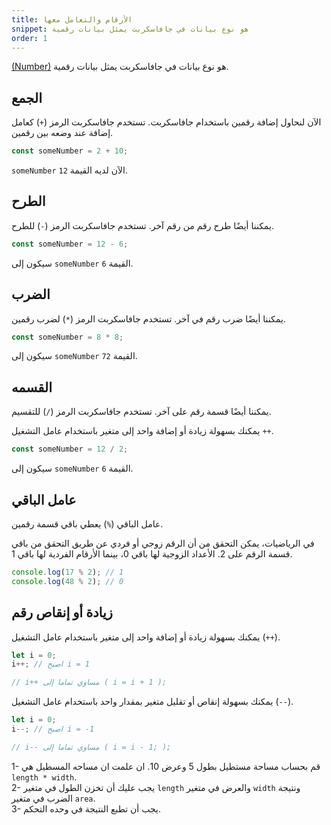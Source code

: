 ```yaml
---
title: الأرقام والتعامل معها
snippet: هو نوع بيانات في جافاسكربت يمثل بيانات رقمية
order: 1
---
```


[(Number)](https://developer.mozilla.org/en-US/docs/Web/JavaScript/Reference/Global_Objects/Number)
هو نوع بيانات في جافاسكربت يمثل بيانات رقمية.

## الجمع

الآن لنحاول إضافة رقمين باستخدام جافاسكربت. تستخدم جافاسكربت الرمز (`+`) كعامل
إضافة عند وضعه بين رقمين.

```js
const someNumber = 2 + 10;
```

`someNumber` الآن لديه القيمة `12`.

## الطرح

يمكننا أيضًا طرح رقم من رقم آخر. تستخدم جافاسكربت الرمز (`-`) للطرح.

```js
const someNumber = 12 - 6;
```

سيكون إلى `someNumber` القيمة `6`.

## الضرب

يمكننا أيضًا ضرب رقم في آخر. تستخدم جافاسكربت الرمز (`*`) لضرب رقمين.

```js
const someNumber = 8 * 8;
```

سيكون إلى `someNumber` القيمة `72`.

## القسمه

يمكننا أيضًا قسمة رقم على آخر. تستخدم جافاسكربت الرمز (`/`) للتقسيم.

يمكنك بسهولة زيادة أو إضافة واحد إلى متغير باستخدام عامل التشغيل `++`.

```js
const someNumber = 12 / 2;
```

سيكون إلى `someNumber` القيمة `6`.

## عامل الباقي

عامل الباقي (`%`) يعطي باقي قسمة رقمين.

في الرياضيات، يمكن التحقق من أن الرقم زوجي أو فردي عن طريق التحقق من باقي قسمة
الرقم على 2. الأعداد الزوجية لها باقي 0، بينما الأرقام الفردية لها باقي 1.

```js
console.log(17 % 2); // 1
console.log(48 % 2); // 0
```

## زيادة أو إنقاص رقم

يمكنك بسهولة زيادة أو إضافة واحد إلى متغير باستخدام عامل التشغيل (`++`).

```js
let i = 0;
i++; // اصبح i = 1

// i++ مساوي تماما إلى ( i = i + 1 );
```

يمكنك بسهولة إنقاص أو تقليل متغير بمقدار واحد باستخدام عامل التشغيل (`--`).

```js
let i = 0;
i--; // اصبح i = -1

// i-- مساوي تماما إلى ( i = i - 1; );
```

<div class="quiz">
1- قم بحساب مساحة مستطيل بطول 5 وعرض 10. ان علمت ان مساحه المسطيل هي <code>length * width</code>.<br>
2- يجب عليك أن تخزن الطول في متغير  <code>length</code> والعرض في متغير <code>width</code> ونتيجة الضرب في متغير <code>area</code>.<br>
3- يجب أن تطبع النتيجة في وحده التحكم.
</div>
